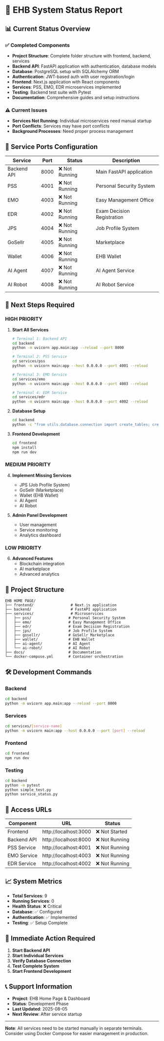 # 🚀 EHB System Status Report

## 📊 **Current Status Overview**

### ✅ **Completed Components**
- **Project Structure**: Complete folder structure with frontend, backend, services
- **Backend API**: FastAPI application with authentication, database models
- **Database**: PostgreSQL setup with SQLAlchemy ORM
- **Authentication**: JWT-based auth with user registration/login
- **Frontend**: Next.js application with React components
- **Services**: PSS, EMO, EDR microservices implemented
- **Testing**: Backend test suite with Pytest
- **Documentation**: Comprehensive guides and setup instructions

### ⚠️ **Current Issues**
- **Services Not Running**: Individual microservices need manual startup
- **Port Conflicts**: Services may have port conflicts
- **Background Processes**: Need proper process management

## 🔧 **Service Ports Configuration**

| Service | Port | Status | Description |
|---------|------|--------|-------------|
| Backend API | 8000 | ❌ Not Running | Main FastAPI application |
| PSS | 4001 | ❌ Not Running | Personal Security System |
| EMO | 4003 | ❌ Not Running | Easy Management Office |
| EDR | 4002 | ❌ Not Running | Exam Decision Registration |
| JPS | 4004 | ❌ Not Running | Job Profile System |
| GoSellr | 4005 | ❌ Not Running | Marketplace |
| Wallet | 4006 | ❌ Not Running | EHB Wallet |
| AI Agent | 4007 | ❌ Not Running | AI Agent Service |
| AI Robot | 4008 | ❌ Not Running | AI Robot Service |

## 🚀 **Next Steps Required**

### **HIGH PRIORITY**
1. **Start All Services**
   ```bash
   # Terminal 1: Backend API
   cd backend
   python -m uvicorn app.main:app --reload --port 8000

   # Terminal 2: PSS Service
   cd services/pss
   python -m uvicorn main:app --host 0.0.0.0 --port 4001 --reload

   # Terminal 3: EMO Service
   cd services/emo
   python -m uvicorn main:app --host 0.0.0.0 --port 4003 --reload

   # Terminal 4: EDR Service
   cd services/edr
   python -m uvicorn main:app --host 0.0.0.0 --port 4002 --reload
   ```

2. **Database Setup**
   ```bash
   cd backend
   python -c "from utils.database.connection import create_tables; create_tables()"
   ```

3. **Frontend Development**
   ```bash
   cd frontend
   npm install
   npm run dev
   ```

### **MEDIUM PRIORITY**
4. **Implement Missing Services**
   - JPS (Job Profile System)
   - GoSellr (Marketplace)
   - Wallet (EHB Wallet)
   - AI Agent
   - AI Robot

5. **Admin Panel Development**
   - User management
   - Service monitoring
   - Analytics dashboard

### **LOW PRIORITY**
6. **Advanced Features**
   - Blockchain integration
   - AI marketplace
   - Advanced analytics

## 📁 **Project Structure**

```
EHB HOME PAGE/
├── frontend/                 # Next.js application
├── backend/                  # FastAPI application
├── services/                 # Microservices
│   ├── pss/                 # Personal Security System
│   ├── emo/                 # Easy Management Office
│   ├── edr/                 # Exam Decision Registration
│   ├── jps/                 # Job Profile System
│   ├── gosellr/             # GoSellr Marketplace
│   ├── wallet/              # EHB Wallet
│   ├── ai-agent/            # AI Agent
│   └── ai-robot/            # AI Robot
├── docs/                    # Documentation
└── docker-compose.yml       # Container orchestration
```

## 🛠️ **Development Commands**

### **Backend**
```bash
cd backend
python -m uvicorn app.main:app --reload --port 8000
```

### **Services**
```bash
cd services/[service-name]
python -m uvicorn main:app --host 0.0.0.0 --port [port] --reload
```

### **Frontend**
```bash
cd frontend
npm run dev
```

### **Testing**
```bash
cd backend
python -m pytest
python simple_test.py
python service_status.py
```

## 🔗 **Access URLs**

| Component | URL | Status |
|-----------|-----|--------|
| Frontend | http://localhost:3000 | ❌ Not Started |
| Backend API | http://localhost:8000 | ❌ Not Running |
| PSS Service | http://localhost:4001 | ❌ Not Running |
| EMO Service | http://localhost:4003 | ❌ Not Running |
| EDR Service | http://localhost:4002 | ❌ Not Running |

## 📈 **System Metrics**

- **Total Services**: 9
- **Running Services**: 0
- **Health Status**: ❌ Critical
- **Database**: ✅ Configured
- **Authentication**: ✅ Implemented
- **Testing**: ✅ Setup Complete

## 🎯 **Immediate Action Required**

1. **Start Backend API**
2. **Start Individual Services**
3. **Verify Database Connection**
4. **Test Complete System**
5. **Start Frontend Development**

## 📞 **Support Information**

- **Project**: EHB Home Page & Dashboard
- **Status**: Development Phase
- **Last Updated**: 2025-08-05
- **Next Review**: After service startup

---

**Note**: All services need to be started manually in separate terminals. Consider using Docker Compose for easier management in production.

